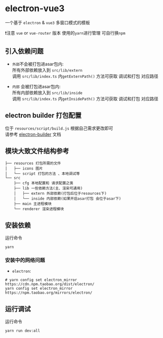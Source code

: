 # electron-vue3 
一个基于 `electron` & `vue3` 多窗口模式的模板

❗注意  `vue` or `vue-router` 版本 使用的`yarn`进行管理 可自行换`npm`

## 引入依赖问题
- `外部`不会被打包进asar包内:  
所有外部依赖放入到 `src/lib/extern`  
调用 `src/lib/index.ts`  内`getExternPath()` 方法可获取 调试和打包 对应路径   
  

- `内部` 会被打包进asar包内:  
  所有内部依赖放入到 `src/lib/inside`  
  调用 `src/lib/index.ts`  内`getInsidePath()` 方法可获取 调试和打包 对应路径

## electron builder 打包配置
位于 `resources/script/build.js` 根据自己需求更改即可   
请参考 [electron-builder](https://www.electron.build/) 文档

## 模块大致文件结构参考
```
├── resources 打包所需的文件
│   ├── icons 图片
│   └── script 打包的方法 、本地调试等
└── src
    ├── cfg 本地配置和 请求配置之类
    ├── lib 一些依赖方法(主、渲染可通用)
    │   ├── extern 外部依赖(打包后位于resources下)
    │   └── inside 内部依赖(如果开启asar打包 会位于asar下)
    ├── main 主进程模块
    └── renderer 渲染进程模块
```

## 安装依赖
运行命令
```shell
yarn
```
### 安装中的网络问题
- `electron`:
```shell
# yarn config set electron_mirror https://cdn.npm.taobao.org/dist/electron/
yarn config set electron_mirror https://npm.taobao.org/mirrors/electron/
```

## 运行调试
运行命令
```shell
yarn run dev:all
```
